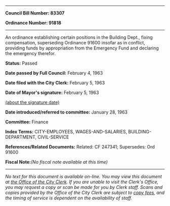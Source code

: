 

********

**Council Bill Number: 83307**
   
**Ordinance Number: 91818**
********

 An ordinance establishing certain positions in the Building Dept., fixing compensation, superseding Ordinance 91600 insofar as in conflict, providing funds by appropriation from the Emergency Fund and declaring the emergency therefor.

**Status:** Passed
   
**Date passed by Full Council:** February 4, 1963
   
**Date filed with the City Clerk:** February 5, 1963
   
**Date of Mayor's signature:** February 5, 1963
   
[(about the signature date)](/~public/approvaldate.htm)
   
   
   
**Date introduced/referred to committee:** January 28, 1963
   
**Committee:** Finance
   
   
**Index Terms:** CITY-EMPLOYEES, WAGES-AND-SALARIES, BUILDING-DEPARTMENT, CIVIL-SERVICE

**References/Related Documents:** Related: CF 247341; Supersedes: Ord 91600

**Fiscal Note:**_(No fiscal note available at this time)_
********

_No text for this document is available on-line. You may view this document at [the Office of the City Clerk](http://www.seattle.gov/leg/clerk/contactUs.htm). If you are unable to visit the Clerk's Office, you may request a copy or scan be made for you by Clerk staff. Scans and copies provided by the Office of the City Clerk are subject to [copy fees](http://clerk.seattle.gov/~public/clerkfees.htm), and the timing of service is dependent on the availability of staff._

